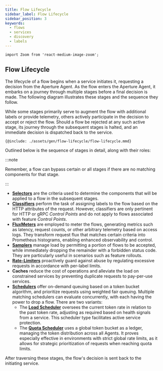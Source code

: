 ```yaml
---
title: Flow Lifecycle
sidebar_label: Flow Lifecycle
sidebar_position: 3
keywords:
  - flows
  - services
  - discovery
  - labels
---
```


```mdx-code-block
import Zoom from 'react-medium-image-zoom';
```

## Flow Lifecycle

The lifecycle of a flow begins when a service initiates it, requesting a
decision from the Aperture Agent. As the flow enters the Aperture Agent, it
embarks on a journey through multiple stages before a final decision is made.
The following diagram illustrates these stages and the sequence they follow.

While some stages primarily serve to augment the flow with additional labels or
provide telemetry, others actively participate in the decision to accept or
reject the flow. Should a flow be rejected at any such active stage, its journey
through the subsequent stages is halted, and an immediate decision is dispatched
back to the service.

<Zoom>

```mermaid
{@include: ./assets/gen/flow-lifecycle/flow-lifecycle.mmd}
```

</Zoom>

Outlined below is the sequence of stages in detail, along with their roles:

:::note

Remember, a flow can bypass certain or all stages if there are no matching
components for that stage.

:::

- [**Selectors**](./selector.md) are the criteria used to determine the
  components that will be applied to a flow in the subsequent stages.
- [**Classifiers**](./advanced/classifier.md/) perform the task of assigning
  labels to the flow based on the HTTP attributes of the request. However,
  classifiers are only pertinent for HTTP or gRPC _Control Points_ and do not
  apply to flows associated with feature _Control Points_.
- [**FluxMeters**](./advanced/flux-meter.md) are employed to meter the flows,
  generating metrics such as latency, request counts, or other arbitrary
  telemetry based on access logs. They transform request flux that matches
  certain criteria into Prometheus histograms, enabling enhanced observability
  and control.
- [**Samplers**](./advanced/load-ramp.md#sampler) manage load by permitting a
  portion of flows to be accepted, while immediately dropping the remainder with
  a forbidden status code. They are particularly useful in scenarios such as
  feature rollouts.
- [**Rate-Limiters**](./rate-limiter.md) proactively guard against abuse by
  regulating excessive requests in accordance with per-label limits.
- **Caches** reduce the cost of operations and alleviate the load on constrained
  services by preventing duplicate requests to pay-per-use services.
- [**Schedulers**](./scheduler/scheduler.md) offer on-demand queuing based on a
  token bucket algorithm, and prioritize requests using weighted fair queuing.
  Multiple matching schedulers can evaluate concurrently, with each having the
  power to drop a flow. There are two variants:
  - The [**Load Scheduler**](./scheduler/load-scheduler.md) oversees the current
    token rate in relation to the past token rate, adjusting as required based
    on health signals from a service. This scheduler type facilitates active
    service protection.
  - The [**Quota Scheduler**](./scheduler/quota-scheduler.md) uses a global
    token bucket as a ledger, managing the token distribution across all Agents.
    It proves especially effective in environments with strict global rate
    limits, as it allows for strategic prioritization of requests when reaching
    quota limits.

After traversing these stages, the flow's decision is sent back to the
initiating service.

